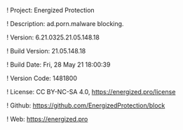 ! Project: Energized Protection

! Description: ad.porn.malware blocking.

! Version: 6.21.0325.21.05.148.18

! Build Version: 21.05.148.18

! Build Date: Fri, 28 May 21 18:00:39

! Version Code: 1481800

! License: CC BY-NC-SA 4.0, https://energized.pro/license

! Github: https://github.com/EnergizedProtection/block

! Web: https://energized.pro
